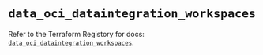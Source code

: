 # `data_oci_dataintegration_workspaces`

Refer to the Terraform Registory for docs: [`data_oci_dataintegration_workspaces`](https://registry.terraform.io/providers/oracle/oci/6.18.0/docs/data-sources/dataintegration_workspaces).
